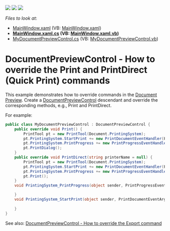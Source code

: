 <!-- default badges list -->
![](https://img.shields.io/endpoint?url=https://codecentral.devexpress.com/api/v1/VersionRange/128598055/2023.1)
[![](https://img.shields.io/badge/Open_in_DevExpress_Support_Center-FF7200?style=flat-square&logo=DevExpress&logoColor=white)](https://supportcenter.devexpress.com/ticket/details/E4631)
[![](https://img.shields.io/badge/📖_How_to_use_DevExpress_Examples-e9f6fc?style=flat-square)](https://docs.devexpress.com/GeneralInformation/403183)
<!-- default badges end -->
<!-- default file list -->
*Files to look at*:

* [MainWindow.xaml](./CS/MinimalisticReportPreviewDemo/MainWindow.xaml) (VB: [MainWindow.xaml](./VB/MinimalisticReportPreviewDemo/MainWindow.xaml))
* **[MainWindow.xaml.cs](./CS/MinimalisticReportPreviewDemo/MainWindow.xaml.cs) (VB: [MainWindow.xaml.vb](./VB/MinimalisticReportPreviewDemo/MainWindow.xaml.vb))**
* [MyDocumentPreviewControl.cs](./CS/MinimalisticReportPreviewDemo/MyDocumentPreviewControl.cs) (VB: [MyDocumentPreviewControl.vb](./VB/MinimalisticReportPreviewDemo/MyDocumentPreviewControl.vb))
<!-- default file list end -->
# DocumentPreviewControl - How to override the Print and PrintDirect (Quick Print) commands


This example demonstrates how to override commands in the [Document Preview](https://docs.devexpress.com/WPF/9697/controls-and-libraries/printing-exporting/concepts/document-preview). 
Create a [DocumentPreviewControl](https://docs.devexpress.com/WPF/DevExpress.Xpf.Printing.DocumentPreviewControl) descendant and override the corresponding methods, e.g., Print and PrintDirect.

For example:
```cs
public class MyDocumentPreviewControl : DocumentPreviewControl {
    public override void Print() {
        PrintTool pt = new PrintTool(Document.PrintingSystem);
        pt.PrintingSystem.StartPrint += new PrintDocumentEventHandler(PrintingSystem_StartPrint);
        pt.PrintingSystem.PrintProgress += new PrintProgressEventHandler(PrintingSystem_PrintProgress);
        pt.PrintDialog();
    }
    public override void PrintDirect(string printerName = null) {
        PrintTool pt = new PrintTool(Document.PrintingSystem);
        pt.PrintingSystem.StartPrint += new PrintDocumentEventHandler(PrintingSystem_StartPrint);
        pt.PrintingSystem.PrintProgress += new PrintProgressEventHandler(PrintingSystem_PrintProgress);
        pt.Print();
    }
    void PrintingSystem_PrintProgress(object sender, PrintProgressEventArgs e) {

    }
    void PrintingSystem_StartPrint(object sender, PrintDocumentEventArgs e) {
    
    }
}
```

See also: [DocumentPreviewControl - How to override the Export command](https://github.com/DevExpress-Examples/Reporting_documentpreviewcontrol-how-to-override-the-export-command-e4482)

